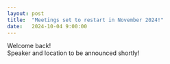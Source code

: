 ```yaml
---
layout: post
title:  "Meetings set to restart in November 2024!"
date:   2024-10-04 9:00:00
---
```


Welcome back!<br/>
Speaker and location to be announced shortly!
